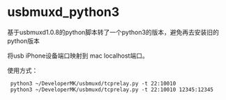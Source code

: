 # usbmuxd_python3
基于usbmuxd1.0.8的python脚本转了一个python3的版本，避免再去安装旧的python版本

将usb iPhone设备端口映射到 mac localhost端口。

使用方式：
```
 python3 ~/DeveloperMK/usbmuxd/tcprelay.py -t 22:10010
 python3 ~/DeveloperMK/usbmuxd/tcprelay.py -t 22:10010 12345:12345
```
